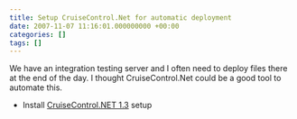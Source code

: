 ```yaml
---
title: Setup CruiseControl.Net for automatic deployment
date: 2007-11-07 11:16:01.000000000 +00:00
categories: []
tags: []
---
```

<p>We have an integration testing server and I often need to deploy files there at the end of the day. I thought CruiseControl.Net could be a good tool to automate this.</p>
<ul>
<li>Install <a href="http://sourceforge.net/project/showfiles.php?group_id=71179&amp;package_id=83198&amp;release_id=517823">CruiseControl.NET 1.3</a> setup</li>
</ul>
